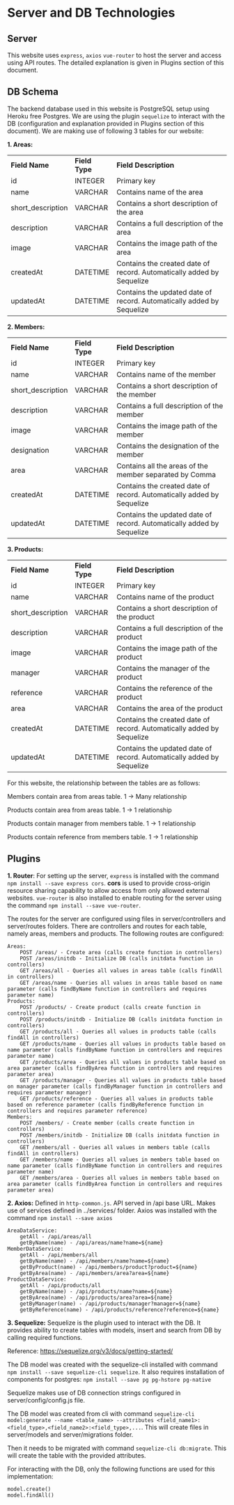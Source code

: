# Server and DB Technologies

## Server
This website uses `express`, `axios` `vue-router` to host the server and access using API routes. The detailed explanation is given in Plugins section of this document.

## DB Schema
The backend database used in this website is PostgreSQL setup using Heroku free Postgres. We are using the plugin `sequelize` to interact with the DB (configuration and explanation provided in Plugins section of this document). We are making use of following 3 tables for our website:

**1. Areas:**
<table>
<tr>
    <td><b>Field Name</b></td>
    <td><b>Field Type</b></td>
    <td><b>Field Description</b></td>
</tr>
<tr>
    <td>id</td>
    <td>INTEGER</td>
    <td>Primary key</td>
</tr>
<tr>
    <td>name</td>
    <td>VARCHAR</td>
    <td>Contains name of the area</td>
</tr>
<tr>
    <td>short_description</td>
    <td>VARCHAR</td>
    <td>Contains a short description of the area</td>
</tr>
<tr>
    <td>description</td>
    <td>VARCHAR</td>
    <td>Contains a full description of the area</td>
</tr>
<tr>
    <td>image</td>
    <td>VARCHAR</td>
    <td>Contains the image path of the area</td>
</tr>
<tr>
    <td>createdAt</td>
    <td>DATETIME</td>
    <td>Contains the created date of record. Automatically added by Sequelize</td>
</tr>
<tr>
    <td>updatedAt</td>
    <td>DATETIME</td>
    <td>Contains the updated date of record. Automatically added by Sequelize</td>
</tr>
</table>

**2. Members:**
<table>
<tr>
    <td><b>Field Name</b></td>
    <td><b>Field Type</b></td>
    <td><b>Field Description</b></td>
</tr>
<tr>
    <td>id</td>
    <td>INTEGER</td>
    <td>Primary key</td>
</tr>
<tr>
    <td>name</td>
    <td>VARCHAR</td>
    <td>Contains name of the member</td>
</tr>
<tr>
    <td>short_description</td>
    <td>VARCHAR</td>
    <td>Contains a short description of the member</td>
</tr>
<tr>
    <td>description</td>
    <td>VARCHAR</td>
    <td>Contains a full description of the member</td>
</tr>
<tr>
    <td>image</td>
    <td>VARCHAR</td>
    <td>Contains the image path of the member</td>
</tr>
<tr>
    <td>designation</td>
    <td>VARCHAR</td>
    <td>Contains the designation of the member</td>
</tr>
<tr>
    <td>area</td>
    <td>VARCHAR</td>
    <td>Contains all the areas of the member separated by Comma</td>
</tr>
<tr>
    <td>createdAt</td>
    <td>DATETIME</td>
    <td>Contains the created date of record. Automatically added by Sequelize</td>
</tr>
<tr>
    <td>updatedAt</td>
    <td>DATETIME</td>
    <td>Contains the updated date of record. Automatically added by Sequelize</td>
</tr>
</table>

**3. Products:**
<table>
<tr>
    <td><b>Field Name</b></td>
    <td><b>Field Type</b></td>
    <td><b>Field Description</b></td>
</tr>
<tr>
    <td>id</td>
    <td>INTEGER</td>
    <td>Primary key</td>
</tr>
<tr>
    <td>name</td>
    <td>VARCHAR</td>
    <td>Contains name of the product</td>
</tr>
<tr>
    <td>short_description</td>
    <td>VARCHAR</td>
    <td>Contains a short description of the product</td>
</tr>
<tr>
    <td>description</td>
    <td>VARCHAR</td>
    <td>Contains a full description of the product</td>
</tr>
<tr>
    <td>image</td>
    <td>VARCHAR</td>
    <td>Contains the image path of the product</td>
</tr>
<tr>
    <td>manager</td>
    <td>VARCHAR</td>
    <td>Contains the manager of the product</td>
</tr>
<tr>
    <td>reference</td>
    <td>VARCHAR</td>
    <td>Contains the reference of the product</td>
</tr>
<tr>
    <td>area</td>
    <td>VARCHAR</td>
    <td>Contains the area of the product</td>
</tr>
<tr>
    <td>createdAt</td>
    <td>DATETIME</td>
    <td>Contains the created date of record. Automatically added by Sequelize</td>
</tr>
<tr>
    <td>updatedAt</td>
    <td>DATETIME</td>
    <td>Contains the updated date of record. Automatically added by Sequelize</td>
</tr>
</table>

For this website, the relationship between the tables are as follows:

Members contain area from areas table. 1 -> Many relationship

Products contain area from areas table. 1 -> 1 relationship

Products contain manager from members table. 1 -> 1 relationship

Products contain reference from members table. 1 -> 1 relationship

## Plugins

**1. Router**: For setting up the server, `express` is installed with the command `npm install --save express cors`. **cors** is used to provide cross-origin resource sharing capability to allow access from only allowed external websites. `vue-router` is also installed to enable routing for the server using  the command `npm install --save vue-router`.

The routes for the server are configured using files in server/controllers and server/routes folders. There are controllers and routes for each table, namely areas, members and products. The following routes are configured:

```
Areas:
    POST /areas/ - Create area (calls create function in controllers)
    POST /areas/initdb - Initialize DB (calls initdata function in controllers)
    GET /areas/all - Queries all values in areas table (calls findAll in controllers)
    GET /areas/name - Queries all values in areas table based on name parameter (calls findByName function in controllers and requires parameter name)
Products:
    POST /products/ - Create product (calls create function in controllers)
    POST /products/initdb - Initialize DB (calls initdata function in controllers)
    GET /products/all - Queries all values in products table (calls findAll in controllers)
    GET /products/name - Queries all values in products table based on name parameter (calls findByName function in controllers and requires parameter name)
    GET /products/area - Queries all values in products table based on area parameter (calls findByArea function in controllers and requires parameter area)
    GET /products/manager - Queries all values in products table based on manager parameter (calls findByManager function in controllers and requires parameter manager)
    GET /products/reference - Queries all values in products table based on reference parameter (calls findByReference function in controllers and requires parameter reference)
Members:
    POST /members/ - Create member (calls create function in controllers)
    POST /members/initdb - Initialize DB (calls initdata function in controllers)
    GET /members/all - Queries all values in members table (calls findAll in controllers)
    GET /members/name - Queries all values in members table based on name parameter (calls findByName function in controllers and requires parameter name)
    GET /members/area - Queries all values in members table based on area parameter (calls findByArea function in controllers and requires parameter area)
```

**2. Axios:** Defined in `http-common.js`. API served in /api base URL. Makes use of services defined in ../services/ folder. Axios was installed with the command `npm install --save axios`
```
AreaDataService:
    getAll - /api/areas/all
    getByName(name) - /api/areas/name?name=${name}
MemberDataService:
    getAll - /api/members/all
    getByName(name) - /api/members/name?name=${name}
    getByProduct(name) - /api/members/product?product=${name}
    getByArea(name) - /api/members/area?area=${name}
ProductDataService:
    getAll - /api/products/all
    getByName(name) - /api/products/name?name=${name}
    getByArea(name) - /api/products/area?area=${name}
    getByManager(name) - /api/products/manager?manager=${name}
    getByReference(name) - /api/products/reference?reference=${name}
```

**3. Sequelize:** Sequelize is the plugin used to interact with the DB. It provides ability to create tables with models, insert and search from DB by calling required functions. 

Reference: https://sequelize.org/v3/docs/getting-started/  

The DB model was created with the sequelize-cli installed with command `npm install --save sequelize-cli sequelize`. It also requires installation of components for postgres: `npm install --save pg pg-hstore pg-native`

Sequelize makes use of DB connection strings configured in server/config/config.js file.

The DB model was created from cli with command `sequelize-cli model:generate --name <table_name> --attributes <field_name1>:<field_type>,<field_name2>:<field_type>,...`. This will create files in server/models and server/migrations folder.

Then it needs to be migrated with command `sequelize-cli db:migrate`. This will create the table with the provided attributes.

For interacting with the DB, only the following functions are used for this implementation:
```
model.create()
model.findAll()
```